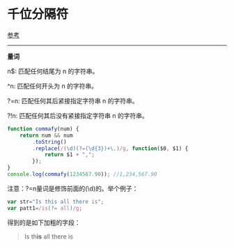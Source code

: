 # 千位分隔符

[参考](http://www.tuicool.com/articles/ArQZfui)

---

**量词**

n$: 匹配任何结尾为 n 的字符串。

^n: 匹配任何开头为 n 的字符串。

?=n: 匹配任何其后紧接指定字符串 n 的字符串。

?!n: 匹配任何其后没有紧接指定字符串 n 的字符串。


```javascript
function commafy(num) {
    return num && num
        .toString()
        .replace(/(\d)(?=(\d{3})+\.)/g, function($0, $1) {
            return $1 + ",";
        });
}
console.log(commafy(1234567.90)); //1,234,567.90
```

注意：?=n量词是修饰前面的(\d)的。举个例子：
```javascript
var str="Is this all there is";
var patt1=/is(?= all)/g;
```
得到的是如下加粗的字段：
> Is th**is** all there is